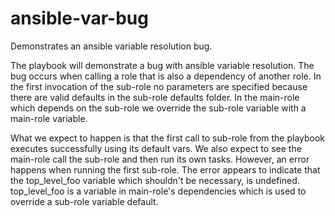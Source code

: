 # ansible-var-bug
Demonstrates an ansible variable resolution bug.

The playbook will demonstrate a bug with ansible variable resolution. The bug
occurs when calling a role that is also a dependency of another role. In the
first invocation of the sub-role no parameters are specified because there are
valid defaults in the sub-role defaults folder. In the main-role which depends
on the sub-role we override the sub-role variable with a main-role variable.

What we expect to happen is that the first call to sub-role from the playbook
executes successfully using its default vars. We also expect to see the
main-role call the sub-role and then run its own tasks. However, an error
happens when running the first sub-role. The error appears to indicate that the
top_level_foo variable which shouldn't be necessary, is undefined. top_level_foo
is a variable in main-role's dependencies which is used to override a sub-role
variable default.
